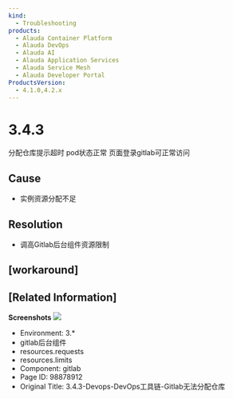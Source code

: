 ```yaml
---
kind:
  - Troubleshooting
products:
  - Alauda Container Platform
  - Alauda DevOps
  - Alauda AI
  - Alauda Application Services
  - Alauda Service Mesh
  - Alauda Developer Portal
ProductsVersion:
  - 4.1.0,4.2.x
---
```

<!-- A type of document that involves encountering a fault, diagnosing it, performing root cause analysis, and providing solutions. -->

# 3.4.3

分配仓库提示超时 pod状态正常 页面登录gitlab可正常访问

## Cause
- 实例资源分配不足

## Resolution
- 调高Gitlab后台组件资源限制

## [workaround]

## [Related Information]
**Screenshots**
![](https://pro-upload-center.kefutoutiao.com/tid99781/1636427921_99781_1e0845_gitlab%E5%88%86%E9%85%8D%E4%BB%93%E5%BA%93%E6%8A%A5%E9%94%99%E4%BF%A1%E6%81%AF.png?OSSAccessKeyId=bPexlr6MCcadDhfu&Expires=1668741139&Signature=qoUCCWEpafxdvz%2FcTX%2BKQxRW8hs%3D)
- Environment: 3.*
- gitlab后台组件
- resources.requests
- resources.limits
- Component: gitlab
- Page ID: 98878912
- Original Title: 3.4.3-Devops-DevOps工具链-Gitlab无法分配仓库
